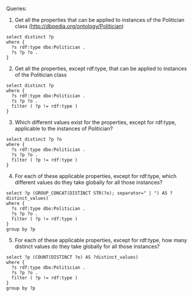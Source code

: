 Queries:

1. Get all the properties that can be applied to instances of the Politician class (<http://dbpedia.org/ontology/Politician>)

```
select distinct ?p
where {
  ?s rdf:type dbo:Politician .
  ?s ?p ?o .
}
```

2. Get all the properties, except rdf:type, that can be applied to instances of the Politician class
```
select distinct ?p
where {
  ?s rdf:type dbo:Politician .
  ?s ?p ?o .
  filter ( ?p != rdf:type )
}
```

3. Which different values exist for the properties, except for rdf:type, applicable to the instances of Politician?
```
select distinct ?p ?o
where {
  ?s rdf:type dbo:Politician .
  ?s ?p ?o .
  filter ( ?p != rdf:type )
}
```

4. For each of these applicable properties, except for rdf:type, which different values do they take globally for all those instances?
```
select ?p (GROUP_CONCAT(DISTINCT STR(?o); separator=" | ") AS ?distinct_values)
where {
  ?s rdf:type dbo:Politician .
  ?s ?p ?o .
  filter ( ?p != rdf:type )
}
group by ?p
```

5. For each of these applicable properties, except for rdf:type, how many distinct values do they take globally for all those instances?
```
select ?p (COUNT(DISTINCT ?o) AS ?distinct_values)
where {
  ?s rdf:type dbo:Politician .
  ?s ?p ?o .
  filter ( ?p != rdf:type )
}
group by ?p
```

    
    
    
    
